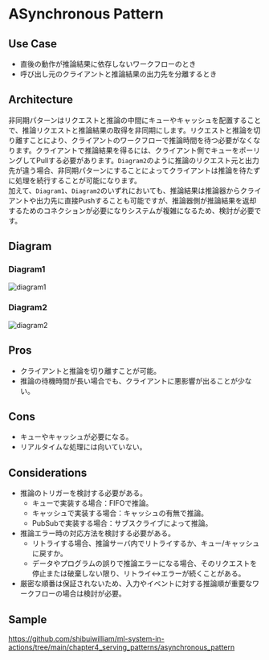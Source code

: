 # ASynchronous Pattern

## Use Case
- 直後の動作が推論結果に依存しないワークフローのとき
- 呼び出し元のクライアントと推論結果の出力先を分離するとき

## Architecture
非同期パターンはリクエストと推論の中間にキューやキャッシュを配置することで、推論リクエストと推論結果の取得を非同期にします。リクエストと推論を切り離すことにより、クライアントのワークフローで推論時間を待つ必要がなくなります。クライアントで推論結果を得るには、クライアント側でキューをポーリングしてPullする必要があります。`Diagram2`のように推論のリクエスト元と出力先が違う場合、非同期パターンにすることによってクライアントは推論を待たずに処理を続行することが可能になります。<br>
加えて、`Diagram1`、`Diagram2`のいずれにおいても、推論結果は推論器からクライアントや出力先に直接Pushすることも可能ですが、推論器側が推論結果を返却するためのコネクションが必要になりシステムが複雑になるため、検討が必要です。

## Diagram
### Diagram1
![diagram1](diagram1.png)

### Diagram2
![diagram2](diagram2.png)

## Pros
- クライアントと推論を切り離すことが可能。
- 推論の待機時間が長い場合でも、クライアントに悪影響が出ることが少ない。

## Cons
- キューやキャッシュが必要になる。
- リアルタイムな処理には向いていない。

## Considerations
- 推論のトリガーを検討する必要がある。
  - キューで実装する場合：FIFOで推論。
  - キャッシュで実装する場合：キャッシュの有無で推論。
  - PubSubで実装する場合：サブスクライブによって推論。
- 推論エラー時の対応方法を検討する必要がある。
  - リトライする場合、推論サーバ内でリトライするか、キュー/キャッシュに戻すか。
  - データやプログラムの誤りで推論エラーになる場合、そのリクエストを停止または破棄しない限り、リトライ↔エラーが続くことがある。
- 厳密な順番は保証されないため、入力やイベントに対する推論順が重要なワークフローの場合は検討が必要。

## Sample
https://github.com/shibuiwilliam/ml-system-in-actions/tree/main/chapter4_serving_patterns/asynchronous_pattern

